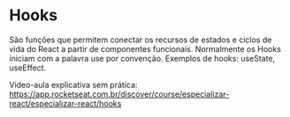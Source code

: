 # Hooks
São funções que permitem conectar os recursos de estados e ciclos de vida do React a partir de componentes funcionais. Normalmente os Hooks iniciam com a palavra use por convenção. Exemplos de hooks: useState, useEffect.

Video-aula explicativa sem prática:
https://app.rocketseat.com.br/discover/course/especializar-react/especializar-react/hooks